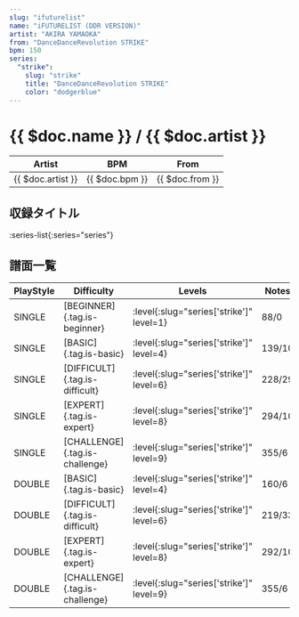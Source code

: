 ```yaml
---
slug: "ifuturelist"
name: "iFUTURELIST (DDR VERSION)"
artist: "AKIRA YAMAOKA"
from: "DanceDanceRevolution STRIKE"
bpm: 150
series:
  "strike":
    slug: "strike"
    title: "DanceDanceRevolution STRIKE"
    color: "dodgerblue"
---
```


# {{ $doc.name }} / {{ $doc.artist }}

|Artist|BPM|From|
|------|---|----|
|{{ $doc.artist }}|{{ $doc.bpm }}|{{ $doc.from }}|

## 収録タイトル

:series-list{:series="series"}

## 譜面一覧

|PlayStyle|Difficulty|Levels|Notes|Movie|
|---------|----------|------|-----|-----|
|SINGLE|[BEGINNER]{.tag.is-beginner}|:level{:slug="series['strike']" level=1}|88/0||
|SINGLE|[BASIC]{.tag.is-basic}|:level{:slug="series['strike']" level=4}|139/10||
|SINGLE|[DIFFICULT]{.tag.is-difficult}|:level{:slug="series['strike']" level=6}|228/29||
|SINGLE|[EXPERT]{.tag.is-expert}|:level{:slug="series['strike']" level=8}|294/10||
|SINGLE|[CHALLENGE]{.tag.is-challenge}|:level{:slug="series['strike']" level=9}|355/6||
|DOUBLE|[BASIC]{.tag.is-basic}|:level{:slug="series['strike']" level=4}|160/6||
|DOUBLE|[DIFFICULT]{.tag.is-difficult}|:level{:slug="series['strike']" level=6}|219/33||
|DOUBLE|[EXPERT]{.tag.is-expert}|:level{:slug="series['strike']" level=8}|292/10||
|DOUBLE|[CHALLENGE]{.tag.is-challenge}|:level{:slug="series['strike']" level=9}|355/6||
